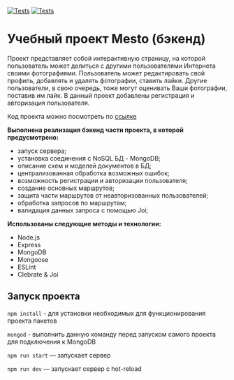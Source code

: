 [![Tests](../../actions/workflows/tests-13-sprint.yml/badge.svg)](../../actions/workflows/tests-13-sprint.yml) [![Tests](../../actions/workflows/tests-14-sprint.yml/badge.svg)](../../actions/workflows/tests-14-sprint.yml)
#  Учебный проект Mesto (бэкенд)

Проект представляет собой интерактивную страницу, на которой пользователь может делиться с другими пользователями  Интернета своими фотографиями. Пользователь может редактировать свой профиль, добавлять и удалять фотографии, ставить лайки. Другие пользователи, в свою очередь, тоже могут оценивать Ваши фотографии, поставив им лайк. В данный проект добавлены регистрация и авторизация пользователя.

Код проекта можно посмотреть по [ссылке](https://github.com/marusillda/express-mesto-gha)

**Выполнена реализация бэкенд части проекта, в которой предусмотрено:** 
* запуск сервера;
* установка соединения с NoSQL БД - MongoDB;
* описание схем и моделей документов в БД;
* централизованная обработка возможных ошибок;
* возможность регистрации и авторизации пользователя;
* создание основных маршрутов;
* защита части маршрутов от неавторизованных пользователей;
* обработка запросов по маршрутам;
* валидация данных запроса с помощью Joi;

**Использованы следующие методы и технологии:**
- Node.js
- Express
- MongoDB
- Mongoose
- ESLint
- Clebrate & Joi
  
##  Запуск проекта

`npm install` - для установки необходимых для функционирования проекта пакетов

`mongod` - выполнить данную команду перед запуском самого проекта для подключения к MongoDB

`npm run start` — запускает сервер

`npm run dev` — запускает сервер с hot-reload

